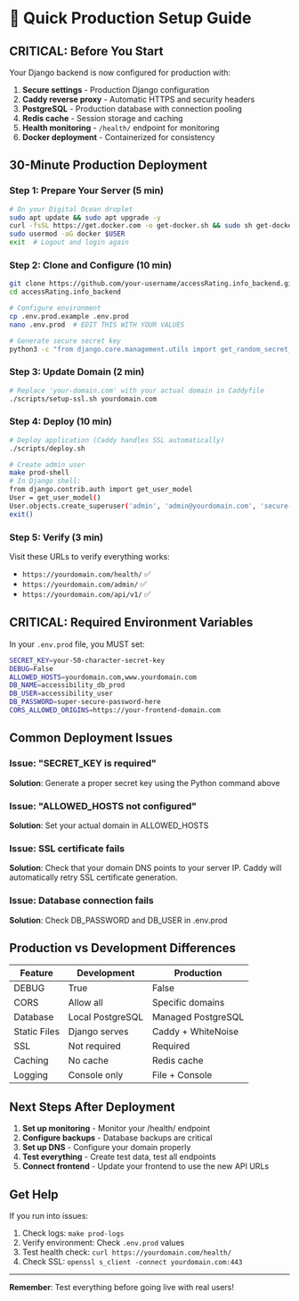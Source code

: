 # 🚀 Quick Production Setup Guide

## CRITICAL: Before You Start

Your Django backend is now configured for production with:

1. **Secure settings** - Production Django configuration
2. **Caddy reverse proxy** - Automatic HTTPS and security headers
3. **PostgreSQL** - Production database with connection pooling
4. **Redis cache** - Session storage and caching
5. **Health monitoring** - `/health/` endpoint for monitoring
6. **Docker deployment** - Containerized for consistency

## 30-Minute Production Deployment

### Step 1: Prepare Your Server (5 min)

```bash
# On your Digital Ocean droplet
sudo apt update && sudo apt upgrade -y
curl -fsSL https://get.docker.com -o get-docker.sh && sudo sh get-docker.sh
sudo usermod -aG docker $USER
exit  # Logout and login again
```

### Step 2: Clone and Configure (10 min)

```bash
git clone https://github.com/your-username/accessRating.info_backend.git
cd accessRating.info_backend

# Configure environment
cp .env.prod.example .env.prod
nano .env.prod  # EDIT THIS WITH YOUR VALUES

# Generate secure secret key
python3 -c "from django.core.management.utils import get_random_secret_key; print(get_random_secret_key())"
```

### Step 3: Update Domain (2 min)

```bash
# Replace 'your-domain.com' with your actual domain in Caddyfile
./scripts/setup-ssl.sh yourdomain.com
```

### Step 4: Deploy (10 min)

```bash
# Deploy application (Caddy handles SSL automatically)
./scripts/deploy.sh

# Create admin user
make prod-shell
# In Django shell:
from django.contrib.auth import get_user_model
User = get_user_model()
User.objects.create_superuser('admin', 'admin@yourdomain.com', 'secure-password')
exit()
```

### Step 5: Verify (3 min)

Visit these URLs to verify everything works:

- `https://yourdomain.com/health/` ✅
- `https://yourdomain.com/admin/` ✅
- `https://yourdomain.com/api/v1/` ✅

## CRITICAL: Required Environment Variables

In your `.env.prod` file, you MUST set:

```bash
SECRET_KEY=your-50-character-secret-key
DEBUG=False
ALLOWED_HOSTS=yourdomain.com,www.yourdomain.com
DB_NAME=accessibility_db_prod
DB_USER=accessibility_user
DB_PASSWORD=super-secure-password-here
CORS_ALLOWED_ORIGINS=https://your-frontend-domain.com
```

## Common Deployment Issues

### Issue: "SECRET_KEY is required"

**Solution**: Generate a proper secret key using the Python command above

### Issue: "ALLOWED_HOSTS not configured"

**Solution**: Set your actual domain in ALLOWED_HOSTS

### Issue: SSL certificate fails

**Solution**: Check that your domain DNS points to your server IP. Caddy will automatically retry SSL certificate generation.

### Issue: Database connection fails

**Solution**: Check DB_PASSWORD and DB_USER in .env.prod

## Production vs Development Differences

| Feature      | Development      | Production         |
| ------------ | ---------------- | ------------------ |
| DEBUG        | True             | False              |
| CORS         | Allow all        | Specific domains   |
| Database     | Local PostgreSQL | Managed PostgreSQL |
| Static Files | Django serves    | Caddy + WhiteNoise |
| SSL          | Not required     | Required           |
| Caching      | No cache         | Redis cache        |
| Logging      | Console only     | File + Console     |

## Next Steps After Deployment

1. **Set up monitoring** - Monitor your /health/ endpoint
2. **Configure backups** - Database backups are critical
3. **Set up DNS** - Configure your domain properly
4. **Test everything** - Create test data, test all endpoints
5. **Connect frontend** - Update your frontend to use the new API URLs

## Get Help

If you run into issues:

1. Check logs: `make prod-logs`
2. Verify environment: Check `.env.prod` values
3. Test health check: `curl https://yourdomain.com/health/`
4. Check SSL: `openssl s_client -connect yourdomain.com:443`

---

**Remember**: Test everything before going live with real users!
